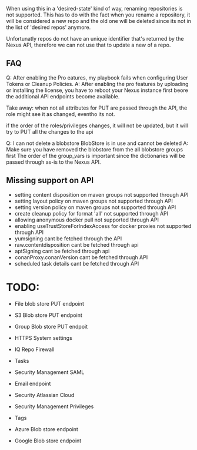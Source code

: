 When using this in a 'desired-state' kind of way, renaming repositories is not supported. This has to do with the fact when you rename a repository, it will be considered a new repo and the old one will be deleted since its not in the list of 'desired repos' anymore.

Unfortunatly repos do not have an unique identifier that's returned by the Nexus API, therefore we can not use that to update a new of a repo.

## FAQ

Q: After enabling the Pro eatures, my playbook fails when configuring User Tokens or Cleanup Policies.
A: After enabling the pro features by uploading or installing the license, you have to reboot your Nexus instance first beore the additional API endpoints become available.

Take away: when not all attributes for PUT are passed through the API, the role might see it as changed, eventho its not.

if the order of the roles/privileges changes, it will not be updated, but it will try to PUT all the changes to the api

Q: I can not delete a blobstore BlobStore is in use and cannot be deleted
A: Make sure you have removed the blobstore from the all blobstore groups first
The order of the group_vars is important since the dictionaries will be passed through as-is to the Nexus API.

## Missing support on API
- setting content disposition on maven groups not supported through API
- setting layout policy on maven groups not supported through API
- setting version policy on maven groups not supported through API
- create cleanup policy for format 'all' not supported through API
- allowing anonymous docker pull not supported through API
- enabling useTrustStoreForIndexAccess for docker proxies not supported through API
- yumsigning cant be fetched through the API
- raw.contentdisposition cant be fetched through api
- aptSigning cant be fetched through api
- conanProxy.conanVersion cant be fetched through API
- scheduled task details cant be fetched through API


# TODO:
- File blob store PUT endpoint
- S3 Blob store PUT endpoint
- Group Blob store PUT endpoit

- HTTPS System settings
- IQ Repo Firewall
- Tasks
- Security Management SAML
- Email endpoint
- Security Atlassian Cloud
- Security Management Privileges
- Tags
- Azure Blob store endpoint
- Google Blob store endpoint
